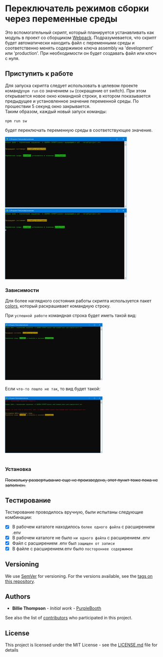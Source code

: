 # Переключатель режимов сборки через переменные среды

Это вспомогательный скрипт, который планируется устанавливать как модуль в проект
со сборщиком [Webpack](https://webpack.js.org/). Подразумевается, что скрипт
будет автоматически находить файл с переменными среды и соответственно менять
содержимое ключа assembly на 'development' или 'production'. При необходимости
он будет создавать файл или ключ с нуля.

## Приступить к работе

Для запуска скрипта следует использовать в целевом проекте команду`npm run` со
 значением `sw` (сокращение от switch). При этом открывается новое окно командной
 строки, в котором показывается предыдущее и установленное значение переменной среды. По прошествии
 5 секунд окно закрывается.<br>
 Таким образом, каждый новый запуск команды:
 ```
 npm run sw
 ```
будет переключать переменную среды в соответствующее значение.

<img src="examples/development.jpg" alt="установлено в production" width="400" > <img src="examples/production.jpg" alt="установлено в production" width="400" >

### Зависимости

Для более наглядного состояния работы скрипта используется пакет [colors](https://github.com/Marak/colors.js), который
раскрашивает командную строку.<br>


При `успешной работе` командная строка будет иметь такой вид:<br><br>
<img src="examples/command_line1.jpg" alt="командная строка раскрашена зеленым" width="320" ><br><br>
Если `что-то пошло не так`, то вид будет такой:<br><br>
<img src="examples/command_line2.jpg" alt="командная строка раскрашена красным" width="320" ><br><br>



### Установка

~~Поскольку развертывание еще не произведено, этот пункт тоже пока не заполнен.~~


## Тестирование

Тестирование проводилось вручную, были испытаны следующие комбинации:
- [X] В рабочем каталоге находилось `более одного файла` с расширением .env
- [X] В рабочем каталоге не было `ни одного файла` с расширением .env
- [X] Файл с расширением .env был `защищен от записи`
- [X] В файле с расширением.env было `постороннее содержимое`

<!---
### Break down into end to end tests

Explain what these tests test and why)

```
Give an example
```

### And coding style tests

Explain what these tests test and why

```
Give an example
```
-->
<!---
## Развертывание
пока пункт не нужен
Add additional notes about how to deploy this on a live system
-->
<!---
## Создано с помощью
собственно пока список пуст...

* [Dropwizard](http://www.dropwizard.io/1.0.2/docs/) - The web framework used
* [Maven](https://maven.apache.org/) - Dependency Management
* [ROME](https://rometools.github.io/rome/) - Used to generate RSS Feeds
-->
<!---
## Contributing

сейчас думаем над этим пунктом!!!

Please read [CONTRIBUTING.md](https://gist.github.com/PurpleBooth/b24679402957c63ec426) for details on our code of conduct, and the process for submitting pull requests to us.
-->
## Versioning

We use [SemVer](http://semver.org/) for versioning. For the versions available, see the [tags on this repository](https://github.com/your/project/tags).

## Authors

* **Billie Thompson** - *Initial work* - [PurpleBooth](https://github.com/PurpleBooth)

See also the list of [contributors](https://github.com/your/project/contributors) who participated in this project.

## License

This project is licensed under the MIT License - see the [LICENSE.md](LICENSE.md) file for details

<!---
## Благодарности
будут потом... пока рано

* Hat tip to anyone whose code was used
* Inspiration
* etc
-->
